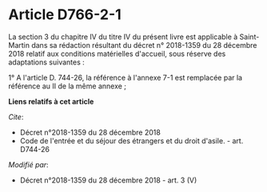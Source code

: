 # Article D766-2-1

La section 3 du chapitre IV du titre IV du présent livre est applicable à Saint-Martin dans sa rédaction résultant du décret
n° 2018-1359 du 28 décembre 2018 relatif aux conditions matérielles d'accueil, sous réserve des adaptations suivantes : 

1° A l'article D. 744-26, la référence à l'annexe 7-1 est remplacée par la référence au II de la même annexe ;

**Liens relatifs à cet article**

_Cite_:

  - Décret n°2018-1359 du 28 décembre 2018
  - Code de l'entrée et du séjour des étrangers et du droit d'asile. - art. D744-26

_Modifié par_:

  - Décret n°2018-1359 du 28 décembre 2018 - art. 3 (V)
